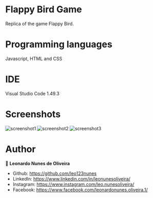# Flappy Bird Game
Replica of the game Flappy Bird.

# Programming languages
Javascript, HTML and CSS

# IDE
Visual Studio Code 1.49.3

# Screenshots
![screenshot1](https://user-images.githubusercontent.com/53942734/143710264-d924ed51-a152-4517-89b0-7c13324ceb83.png)
![screenshot2](https://user-images.githubusercontent.com/53942734/143710279-e09e711e-957b-4e18-82f7-2f64e4572dca.png)
![screenshot3](https://user-images.githubusercontent.com/53942734/143710286-de71a43f-5c3c-4403-8db6-019be6797526.png)

# Author

👤 **Leonardo Nunes de Oliveira**

* Github: https://github.com/leo123nunes
* LinkedIn: https://www.linkedin.com/in/leonunesoliveira/
* Instagram: https://www.instagram.com/leo.nunesoliveira/
* Facebook: https://www.facebook.com/leonardonunes.oliveira.1/
